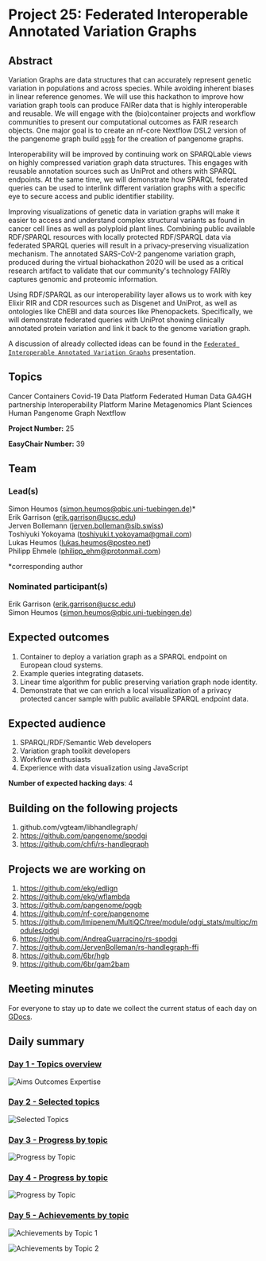 # Project 25: Federated Interoperable Annotated Variation Graphs

## Abstract

Variation Graphs are data structures that can accurately represent genetic variation in populations and across species. While avoiding inherent biases in linear reference genomes. We will use this hackathon to improve how variation graph tools can produce FAIRer data that is highly interoperable and reusable. We will engage with the (bio)container projects and workflow communities to present our computational outcomes as FAIR research objects. One major goal is to create an nf-core Nextflow DSL2 version of the pangenome graph build [`pggb`](https://github.com/pangenome/pggb) for the creation of pangenome graphs.

Interoperability will be improved by continuing work on SPARQLable views on highly compressed variation graph data structures. This engages with reusable annotation sources such as UniProt and others with SPARQL endpoints. At the same time, we will demonstrate how SPARQL federated queries can be used to interlink different variation graphs with a specific eye to secure access and public identifier stability.

Improving visualizations of genetic data in variation graphs will make it easier to access and understand complex structural variants as found in cancer cell lines as well as polyploid plant lines. Combining public available RDF/SPARQL resources with locally protected RDF/SPARQL data via federated SPARQL queries will result in a privacy-preserving visualization mechanism.
The annotated SARS-CoV-2 pangenome variation graph, produced during the virtual
biohackathon 2020 will be used as a critical research artifact to validate that our community's technology FAIRly captures genomic and proteomic information.

Using RDF/SPARQL as our interoperability layer allows us to work with key Elixir RIR and CDR resources such as Disgenet and UniProt, as well as ontologies like ChEBI and data sources like Phenopackets. Specifically, we will demonstrate federated queries with UniProt showing clinically annotated protein variation and link it back to the genome variation graph.

A discussion of already collected ideas can be found in the [`Federated Interoperable Annotated Variation Graphs`](https://docs.google.com/presentation/d/1FW7eF3BnpijHsCCLSXCb6Soz74v1JG6tb0nxflmVUIk/edit#slide=id.p) presentation.

## Topics

Cancer
 Containers
 Covid-19
 Data Platform
 Federated Human Data
 GA4GH partnership
 Interoperability Platform
 Marine Metagenomics
 Plant Sciences
 Human Pangenome Graph
 Nextflow

**Project Number:** 25

**EasyChair Number:** 39

## Team

### Lead(s)

Simon Heumos (simon.heumos@qbic.uni-tuebingen.de)* \
 Erik Garrison (erik.garrison@ucsc.edu) \
 Jerven Bollemann ([jerven.bolleman@sib.swiss](jerven.bolleman@sib.swiss)) \
 Toshiyuki Yokoyama (toshiyuki.t.yokoyama@gmail.com) \
 Lukas Heumos (lukas.heumos@posteo.net) \
 Philipp Ehmele (philipp_ehm@protonmail.com)

 *corresponding author

### Nominated participant(s)

Erik Garrison (erik.garrison@ucsc.edu) \
 Simon Heumos (simon.heumos@qbic.uni-tuebingen.de)

## Expected outcomes

1. Container to deploy a variation graph as a SPARQL endpoint on European cloud
 systems.
2. Example queries integrating datasets.
3. Linear time algorithm for public preserving variation graph node identity.
4. Demonstrate that we can enrich a local visualization of a privacy protected cancer sample with public available SPARQL endpoint data.

## Expected audience

1. SPARQL/RDF/Semantic Web developers
2. Variation graph toolkit developers
3. Workflow enthusiasts
4. Experience with data visualization using JavaScript

**Number of expected hacking days**: 4

## Building on the following projects

1. github.com/vgteam/libhandlegraph/
2. https://github.com/pangenome/spodgi
3. https://github.com/chfi/rs-handlegraph

## Projects we are working on

1. https://github.com/ekg/edlign 
2. https://github.com/ekg/wflambda
3. https://github.com/pangenome/pggb
4. https://github.com/nf-core/pangenome
5. https://github.com/Imipenem/MultiQC/tree/module/odgi_stats/multiqc/modules/odgi
6. https://github.com/AndreaGuarracino/rs-spodgi
7. https://github.com/JervenBolleman/rs-handlegraph-ffi
8. https://github.com/6br/hgb
9. https://github.com/6br/gam2bam

## Meeting minutes
For everyone to stay up to date we collect the current status of each day on [GDocs](https://docs.google.com/document/d/1wifM0Y58AWfCxQdqig3frlhUpyLvb74rNxVWOWQPZC0/edit?usp=sharing).

## Daily summary

### [Day 1 - Topics overview](https://docs.google.com/presentation/d/1tJYAHGJhYU4ui5bdPLBx27o0UiAAcxmCDlbi4PKihp8/edit#slide=id.ga722af1293_0_20)

![Aims Outcomes Expertise](Monday_Projects_BioHackathon-Europe2020.svg)

### [Day 2 - Selected topics](https://docs.google.com/presentation/d/1sQkqPvT_QJXMwZk4d2GE0nWTpPpEmiK1tIlMdfeMtEQ/edit#slide=id.ga97d2fb217_0_1055)


![Selected Topics](Tuesday_BioHackathon-Europe2020.svg)

### [Day 3 - Progress by topic](https://docs.google.com/presentation/d/19uWyuEmrXHpaUWds1Z-njAhRjh60JS7jU6jrJTDWRBU/edit#slide=id.ga8e2d573f7_0_181)

![Progress by Topic](wednesday_BioHackathon-Europe2020.svg)

### [Day 4 - Progress by topic](https://docs.google.com/presentation/d/1f-_W0OxQwlzMie1maW7fmzBL2gHHvdneATH5CQ7eCDc/edit#slide=id.ga8e2d573f7_0_181)

![Progress by Topic](Thursday_BioHackathon-Europe2020.svg)

### [Day 5 - Achievements by topic](https://docs.google.com/presentation/d/12MbkvJuOYc3NCP2EwChLtrrMa0tnat4gbuhqeVAomHg/edit#slide=id.ga8e2d573f7_0_181)

![Achievements by Topic 1](Friday_BioHackathon-Europe2020.svg)

![Achievements by Topic 2](Friday_BioHackathon-Europe2020_1.svg)